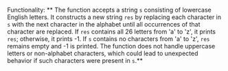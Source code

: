 Functionality: ** The function accepts a string `s` consisting of lowercase English letters. It constructs a new string `res` by replacing each character in `s` with the next character in the alphabet until all occurrences of that character are replaced. If `res` contains all 26 letters from 'a' to 'z', it prints `res`; otherwise, it prints -1. If `s` contains no characters from 'a' to 'z', `res` remains empty and -1 is printed. The function does not handle uppercase letters or non-alphabet characters, which could lead to unexpected behavior if such characters were present in `s`.**